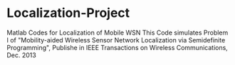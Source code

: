# Localization-Project
Matlab Codes for Localization of Mobile WSN 
This Code simulates Problem I of "Mobility-aided Wireless Sensor Network Localization via Semidefinite Programming", Publishe in IEEE Transactions on Wireless Communications, Dec. 2013
 

